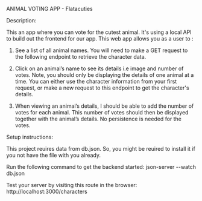 ANIMAL VOTING APP - Flatacuties

Description:

This an app where you can vote for the cutest animal. It's using a local API to build out the frontend for our app. 
This web app allows you as a user to :

1. See a list of all animal names. You will need to make a GET request to the following endpoint to retrieve the character data.

2. Click on an animal’s name to see its details i.e image and number of votes. Note, you should only be displaying the details of one animal at a time. You can either use the character information from your first request, or make a new request to this endpoint to get the character's details.

3.   When viewing an animal’s details, I should be able to add the number of votes for each animal. This number of votes should then be displayed together with the animal’s details. No persistence is needed for the votes.



Setup instructions:

This project reuires data from db.json. So, you might be reuired to install it if you not have the file with you already.

Run the following command to get the backend started:
          json-server --watch db.json

Test your server by visiting this route in the browser:
          http://localhost:3000/characters


